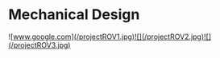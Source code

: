 # Mechanical Design

![www.google.com](/projectROV1.jpg)![](/projectROV2.jpg)![](/projectROV3.jpg)

